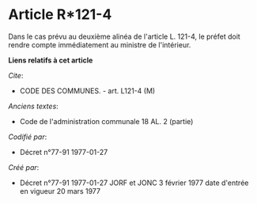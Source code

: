 # Article R*121-4

Dans le cas prévu au deuxième alinéa de l'article L. 121-4, le préfet doit rendre compte immédiatement au ministre de
l'intérieur.

**Liens relatifs à cet article**

_Cite_:

  - CODE DES COMMUNES. - art. L121-4 (M)

_Anciens textes_:

  - Code de l'administration communale 18 AL. 2 (partie)

_Codifié par_:

  - Décret n°77-91 1977-01-27

_Créé par_:

  - Décret n°77-91 1977-01-27 JORF et JONC 3 février 1977 date d'entrée en vigueur 20 mars 1977
